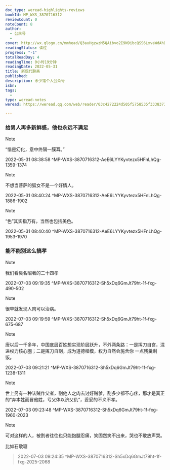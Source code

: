 ```yaml
---
doc_type: weread-highlights-reviews
bookId: MP_WXS_3870716312
reviewCount: 0
noteCount: 8
author:
  - 公众号
  - 
cover: http://wx.qlogo.cn/mmhead/Q3auHgzwzM5QAibvo2I9N9ibcQSS6LxvaWdAhDdPWpsIwmropsAZLiceQ/0
readingStatus: 读过
progress: "-1"
totalReadDay: 4
readingTime: 0小时19分钟
readingDate: 2022-05-31
title: 新现代聊斋
published: 
description: 余少镭个人公众号
isbn: 
tags:
  - 
type: weread-notes
weread: https://weread.qq.com/web/reader/03c4272224d505f5758535f33383730373136333132b84

---
```



### 给男人再多新鲜感，他也永远不满足

> [!NOTE] 
> “惜是幻化，意中终隔一膜耳。”
> 
> 2022-05-31 08:38:58 ^MP-WXS-3870716312-AeE6LYYKyvtezx5HFnLhQg-1359-1374

> [!NOTE] 
> 不想当菩萨的狐女不是一个好情人。
> 
> 2022-05-31 08:40:24 ^MP-WXS-3870716312-AeE6LYYKyvtezx5HFnLhQg-1886-1902

> [!NOTE] 
> “色”其实指万有，当然也包括美色。
> 
> 2022-05-31 08:40:40 ^MP-WXS-3870716312-AeE6LYYKyvtezx5HFnLhQg-1953-1970

### 能不能别这么搞孝

> [!NOTE] 
> 我们看臭名昭著的二十四孝
> 
> 2022-07-03 09:19:35 ^MP-WXS-3870716312-Sh5xDq6GmJt79ht-1f-fxg-490-502

> [!NOTE] 
> 很早就发现人肉可以治病。
> 
> 2022-07-03 09:19:59 ^MP-WXS-3870716312-Sh5xDq6GmJt79ht-1f-fxg-675-687

> [!NOTE] 
> 唐以后一千多年，中国底层百姓想实现阶层跃升，不外两条路：一是挥刀自宫，混进权力核心圈；二是挥刀自割，成为道德楷模，权力自然会施舍你 一点残羹剩饭。
> 
> 2022-07-03 09:21:21 ^MP-WXS-3870716312-Sh5xDq6GmJt79ht-1f-fxg-1238-1311

> [!NOTE] 
> 世上另有一种认贼作父者，割他人之肉去讨好贼爹，割多少都不心疼，那才是真正的“弃本姓而冒他姓，亏父体以济父仇”，妥妥的不义不孝。
> 
> 2022-07-03 09:23:48 ^MP-WXS-3870716312-Sh5xDq6GmJt79ht-1f-fxg-1960-2023

> [!NOTE] 
> 可对这样的人，被割者往往也只能抱腿忍痛，笑固然笑不出来，哭也不敢放声哭。
   
   比如石敬瑭
> 
> 2022-07-03 09:24:35 ^MP-WXS-3870716312-Sh5xDq6GmJt79ht-1f-fxg-2025-2068

